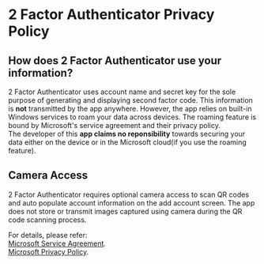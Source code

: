 # 2 Factor Authenticator Privacy Policy  
## How does 2 Factor Authenticator use your information?  
2 Factor Authenticator uses account name and secret key for the sole purpose of generating and displaying second factor code. This information is **not** transmitted by the app anywhere. However, the app relies on built-in Windows services to roam your data across devices. The roaming feature is bound by Microsoft's service agreement and their privacy policy.  
The developer of this **app claims no reponsibility** towards securing your data either on the device or in the Microsoft cloud(if you use the roaming feature).

## Camera Access
2 Factor Authenticator requires optional camera access to scan QR codes and auto populate account information on the add account screen. The app does not store or transmit images captured using camera during the QR code scanning process.

For details, please refer:  
[Microsoft Service Agreement](https://www.microsoft.com/en-us/servicesagreement/).  
[Microsoft Privacy Policy](https://privacy.microsoft.com/en-us/privacystatement).
